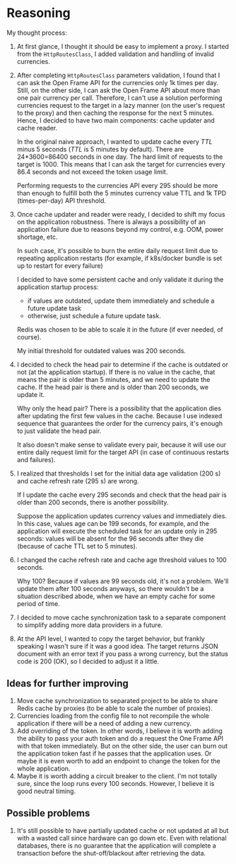 # Reasoning

My thought process:
1. At first glance, I thought it should be easy to implement a proxy. I started from the
   `HttpRoutesClass`, I added validation and handling of invalid currencies.


2. After completing `HttpRoutesClass` parameters validation, I found that I can ask the Open Frame API for the
   currencies only 1k times per day. Still, on the other side, I can ask the Open Frame API about more than one pair
   currency per call. Therefore, I can't use a solution performing currencies request to the target in a lazy manner
   (on the user's request to the proxy) and then caching the response for the next 5 minutes.
   Hence, I decided to have two main components: cache updater and cache reader.

   In the original naive approach, I wanted to update cache every _TTL_ minus 5 seconds (_TTL_ is 5 minutes by default).
   There are 24*3600=86400 seconds in one day. The hard limit of requests to the target is 1000. This means that
   I can ask the target for currencies every 86.4 seconds and not exceed the token usage limit.

   Performing requests to the currencies API every 295 should be more than enough to fulfill both the 5 minutes 
   currency value TTL and 1k TPD (times-per-day) API threshold.


3. Once cache updater and reader were ready, I decided to shift my focus on the application robustness.
   There is always a possibility of an application failure due to reasons beyond my control, 
   e.g. OOM, power shortage, etc. 

   In such case, it's possible to burn the entire daily request limit due to repeating application restarts
   (for example, if k8s/docker bundle is set up to restart for every failure)

   I decided to have some persistent cache and only validate it during the application startup process: 
   - if values are outdated, update them immediately and schedule a future update task
   - otherwise, just schedule a future update task.

   Redis was chosen to be able to scale it in the future (if ever needed, of course).
   
   My initial threshold for outdated values was 200 seconds.


4. I decided to check the head pair to determine if the cache is outdated or not (at the application startup).
   If there is no value in the cache, that means
   the pair is older than 5 minutes, and we need to update the cache.
   If the head pair is there and is older than 200 seconds, we update it.

   Why only the head pair? There is a possibility that the application dies after updating the first few values in
   the cache. Because I use indexed sequence that guarantees the order for the currency pairs, it's enough
   to just validate the head pair.

   It also doesn't make sense to validate every pair, because it will use our entire daily request
   limit for the target API (in case of continuous restarts and failures).


5. I realized that thresholds I set for the initial data age validation
   (200 s) and cache refresh rate (295 s) are wrong.

   If I update the cache every 295 seconds and check that the head pair is older than 200 seconds,
   there is another possibility. 

   Suppose the application updates currency values and immediately dies. In this case, values age can be 199 seconds,
   for example, and the application will execute the scheduled task for an update only in 295 seconds:
   values will be absent for the 96 seconds after they die (because of cache TTL set to 5 minutes).


6. I changed the cache refresh rate and cache age threshold values to 100 seconds.

   Why 100? Because if values are 99
   seconds old, it's not a problem. We'll update them after 100 seconds anyways, so there wouldn't be a situation
   described abode, when we have an empty cache for some period of time.


7. I decided to move cache synchronization task to a separate component to simplify
   adding more data providers in a future.


8. At the API level, I wanted to copy the target behavior, but frankly speaking I wasn't sure if it was a good idea.
   The target returns JSON document with an error text if you pass a wrong currency, but the status code is 200 (OK), so I decided to adjust it a little.


## Ideas for further improving

1. Move cache synchronization to separated project to be able to share Redis cache by proxies
   (to be able to scale the number of proxies).
2. Currencies loading from the config file to not recompile the whole application if there will be
   a need of adding a new currency.
3. Add overriding of the token. In other words, I believe it is worth adding the ability to pass your auth token and
   do a request the One Frame API with that token immediately. But on the other side, the user can burn out the
   application token fast if he passes that the application uses. Or maybe it is even worth to
   add an endpoint to change the token for the whole application.
4. Maybe it is worth adding a circuit breaker to the client. I'm not totally sure, since the loop runs every
   100 seconds. However, I believe it is good neutral timing.

## Possible problems
1. It's still possible to have partially updated cache or not updated at all but with a wasted call since hardware can
   go down etc. Even with relational databases, there is no guarantee that the application will complete a
   transaction before the shut-off/blackout after retrieving the data.